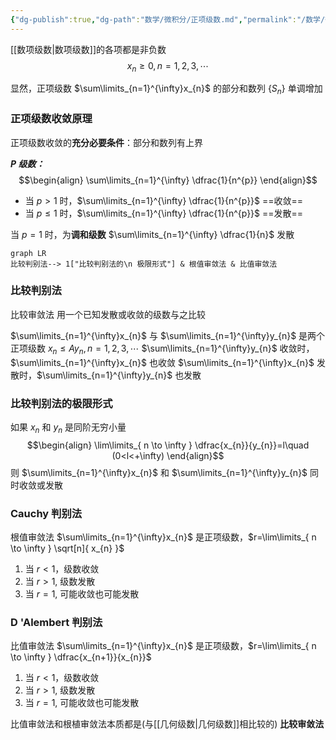 ```yaml
---
{"dg-publish":true,"dg-path":"数学/微积分/正项级数.md","permalink":"/数学/微积分/正项级数/","dgPassFrontmatter":true,"noteIcon":"","created":"2024-05-21T15:20:28.433+08:00","updated":"2024-05-29T13:45:00.841+08:00"}
---
```


[[数项级数\|数项级数]]的各项都是非负数
$$x_{n}\geq 0,n=1,2,3,\cdots$$

显然，正项级数 $\sum\limits_{n=1}^{\infty}x_{n}$ 的部分和数列 $\left\{S_{n} \right\}$ 单调增加

### 正项级数收敛原理
正项级数收敛的**充分必要条件**：部分和数列有上界

***P 级数：***
$$\begin{align}
\sum\limits_{n=1}^{\infty} \dfrac{1}{n^{p}}
\end{align}$$
- 当 $p>1$ 时，$\sum\limits_{n=1}^{\infty} \dfrac{1}{n^{p}}$ ==收敛==
- 当 $p\leq1$ 时，$\sum\limits_{n=1}^{\infty} \dfrac{1}{n^{p}}$ ==发散==

当 $p=1$ 时，为**调和级数** $\sum\limits_{n=1}^{\infty} \dfrac{1}{n}$   发散

```mermaid
graph LR
比较判别法--> 1["比较判别法的\n 极限形式"] & 根值审敛法 & 比值审敛法
```
### 比较判别法 
比较审敛法
用一个已知发散或收敛的级数与之比较

$\sum\limits_{n=1}^{\infty}x_{n}$ 与 $\sum\limits_{n=1}^{\infty}y_{n}$ 是两个正项级数
$x_{n}\leq Ay_{n},n=1,2,3,\cdots$
$\sum\limits_{n=1}^{\infty}y_{n}$ 收敛时，$\sum\limits_{n=1}^{\infty}x_{n}$ 也收敛
$\sum\limits_{n=1}^{\infty}x_{n}$ 发散时，$\sum\limits_{n=1}^{\infty}y_{n}$ 也发散
### 比较判别法的极限形式
如果 $x_{n}$ 和 $y_{n}$ 是同阶无穷小量
$$\begin{align}
\lim\limits_{ n \to \infty } \dfrac{x_{n}}{y_{n}}=l\quad (0<l<+\infty)
\end{align}$$
则 $\sum\limits_{n=1}^{\infty}x_{n}$ 和 $\sum\limits_{n=1}^{\infty}y_{n}$ 同时收敛或发散

### Cauchy 判别法
根值审敛法
$\sum\limits_{n=1}^{\infty}x_{n}$ 是正项级数，$r=\lim\limits_{ n \to \infty } \sqrt[n]{ x_{n} }$
1. 当 $r<1$，级数收敛
2. 当 $r>1$,   级数发散
3. 当 $r=1$, 可能收敛也可能发散

### D 'Alembert 判别法
比值审敛法
$\sum\limits_{n=1}^{\infty}x_{n}$ 是正项级数，$r=\lim\limits_{ n \to \infty } \dfrac{x_{n+1}}{x_{n}}$
1. 当 $r<1$，级数收敛
2. 当 $r>1$,   级数发散
3. 当 $r=1$, 可能收敛也可能发散


比值审敛法和根植审敛法本质都是(与[[几何级数\|几何级数]]相比较的) **比较审敛法**
